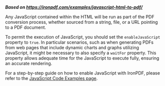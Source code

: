 ***Based on <https://ironpdf.com/examples/javascript-html-to-pdf/>***

Any JavaScript contained within the HTML will be run as part of the PDF conversion process, whether sourced from a string, file, or a URL pointing to a PDF document.

To permit the execution of JavaScript, you should set the `enableJavaScript` property to `true`. In particular scenarios, such as when generating PDFs from web pages that include dynamic charts and graphs utilizing JavaScript, it might be necessary to also specify a `waitFor` property. This property allows adequate time for the JavaScript to execute fully, ensuring an accurate rendering.

For a step-by-step guide on how to enable JavaScript with IronPDF, please refer to the [JavaScript Code Examples page](https://ironpdf.com/examples/javascript-html-to-pdf/).